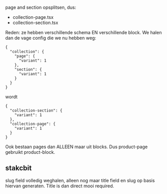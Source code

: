 page and section opsplitsen, dus:

- collection-page.tsx
- collection-section.tsx

Reden: ze hebben verschillende schema EN verschillende block. We halen dan de vage config die we nu hebben weg:

```
{
  "collection": {
    "page": {
      "variant": 1
    },
    "section": {
      "variant": 1
    }
  }
}
```

wordt

```
{
  "collection-section": {
    "variant": 1
  },
  "collection-page": {
    "variant": 1
  }
}
```

Ook bestaan pages dan ALLEEN maar uit blocks. Dus product-page gebruikt product-block.

## stakcbit

slug field volledig weghalen, alleen nog maar title field en slug op basis hiervan generaten. Title is dan direct mooi required.

